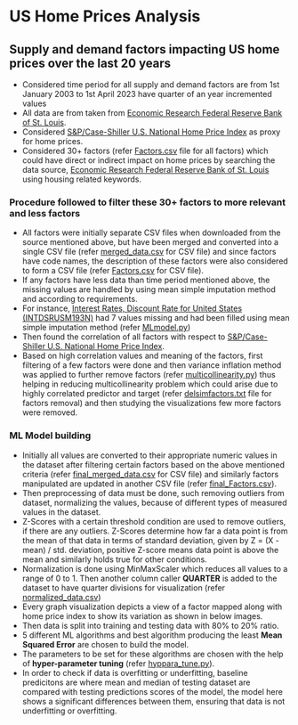 # US Home Prices Analysis

## Supply and demand factors impacting US home prices over the last 20 years

* Considered time period for all supply and demand factors are from 1st January 2003 to 1st April 2023 have quarter of an year incremented values
* All data are from taken from [Economic Research Federal Reserve Bank of St. Louis](https://fred.stlouisfed.org).
* Considered [S&amp;P/Case-Shiller U.S. National Home Price Index](https://fred.stlouisfed.org/series/CSUSHPISA#) as proxy for home prices.
* Considered 30+ factors (refer [Factors.csv](https://github.com/vinayhr01/US-Home-Prices-Analysis-Project/blob/main/Factors.csv) file for all factors) which could have direct or indirect impact on home prices by searching the data source, [Economic Research Federal Reserve Bank of St. Louis](https://fred.stlouisfed.org) using housing related keywords.

### Procedure followed to filter these 30+ factors to more relevant and less factors

* All factors were initially separate CSV files when downloaded from the source mentioned above, but have been merged and converted into a single CSV file (refer [merged_data.csv](https://github.com/vinayhr01/US-Home-Prices-Analysis-Project/blob/main/merged_data.csv) for CSV file) and since factors have code names, the description of these factors were also considered to form a CSV file (refer [Factors.csv](https://github.com/vinayhr01/US-Home-Prices-Analysis-Project/blob/main/Factors.csv) for CSV file).
* If any factors have less data than time period mentioned above, the missing values are handled by using mean simple imputation method and according to requirements.
* For instance, [Interest Rates, Discount Rate for United States (INTDSRUSM193N)](https://fred.stlouisfed.org/series/INTDSRUSM193N) had 7 values missing and had been filled using mean simple imputation method (refer [MLmodel.py](https://github.com/vinayhr01/US-Home-Prices-Analysis-Project/blob/49f7cff5ac010564062e9ea573aca33b851b92b0/MLmodel.py#L19-L31))
* Then found the correlation of all factors with respect to [S&amp;P/Case-Shiller U.S. National Home Price Index](https://fred.stlouisfed.org/series/CSUSHPISA#).
* Based on high correlation values and meaning of the factors, first filtering of a few factors were done and then variance inflation method was applied to further remove factors (refer [multicollinearity.py](https://github.com/vinayhr01/US-Home-Prices-Analysis-Project/blob/main/multicollinearity.py)) thus helping in reducing multicollinearity problem which could arise due to highly correlated predictor and target (refer [delsimfactors.txt](https://github.com/vinayhr01/US-Home-Prices-Analysis-Project/blob/main/delsimfactors.txt) file for factors removal) and then studying the visualizations few more factors were removed.

### ML Model building

* Initially all values are converted to their appropriate numeric values in the dataset after filtering certain factors based on the above mentioned criteria (refer [final_merged_data.csv](https://github.com/vinayhr01/US-Home-Prices-Analysis-Project/blob/main/final_merged_data.csv) for CSV file) and similarly factors manipulated are updated in another CSV file (refer [final_Factors.csv](https://github.com/vinayhr01/US-Home-Prices-Analysis-Project/blob/main/final_Factors.csv)).
* Then preprocessing of data must be done, such removing outliers from dataset, normalizing the values, because of different types of measured values in the dataset.
* Z-Scores with a certain threshold condition are used to remove outliers, if there are any outliers. Z-Scores determine how far a data point is from the mean of that data in terms of standard deviation, given by Z = (X - mean) / std. deviation, positive Z-score means data point is above the mean and similarly holds true for other conditions.
* Normalization is done using MinMaxScaler which reduces all values to a range of 0 to 1. Then another column caller **QUARTER** is added to the dataset to have quarter divisions for visualization (refer [normalized_data.csv](https://github.com/vinayhr01/US-Home-Prices-Analysis-Project/blob/main/normalized_data.csv))
* Every graph visualization depicts a view of a factor mapped along with home price index to show its variation as shown in below images.
* Then data is split into training and testing data with 80% to 20% ratio.
* 5 different ML algorithms and best algorithm producing the least **Mean Squared Error** are chosen to build the model.
* The parameters to be set for these algorithms are chosen with the help of **hyper-parameter tuning** (refer [hyppara_tune.py](https://github.com/vinayhr01/US-Home-Prices-Analysis-Project/blob/main/hyppara_tune.py)).
* In order to check if data is overfitting or underfitting, baseline predicitons are where mean and median of testing dataset are compared with testing predictions scores of the model, the model here shows a significant differences between them, ensuring that data is not underfitting or overfitting.
